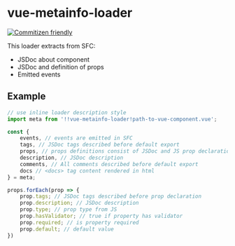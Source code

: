 # vue-metainfo-loader

[![Commitizen friendly](https://img.shields.io/badge/commitizen-friendly-brightgreen.svg)](http://commitizen.github.io/cz-cli/)

This loader extracts from SFC:
* JSDoc about component
* JSDoc and definition of props
* Emitted events

## Example

```js
// use inline loader description style
import meta from '!!vue-metainfo-loader!path-to-vue-component.vue';

const {
    events, // events are emitted in SFC
    tags, // JSDoc tags described before default export
    props, // props definitions consist of JSDoc and JS prop declaration
    description, // JSDoc description
    comments, // All comments described before default export
    docs // <docs> tag content rendered in html
} = meta;

props.forEach(prop => {
    prop.tags; // JSDoc tags described before prop declaration
    prop.description; // JSDoc description
    prop.type; // prop type from JS
    prop.hasValidator; // true if property has validator
    prop.required; // is property required
    prop.default; // default value
})
```

